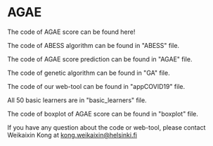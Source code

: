 # AGAE
The code of AGAE score can be found here!


The code of ABESS algorithm can be found in "ABESS" file. 

The code of AGAE score prediction can be found in "AGAE" file. 

The code of genetic algorithm can be found in "GA" file.

The code of our web-tool can be found in "appCOVID19" file.

All 50 basic learners are in "basic_learners" file.

The code of boxplot of AGAE score can be found in "boxplot" file.

If you have any question about the code or web-tool, please contact Weikaixin Kong at  kong.weikaixin@helsinki.fi
